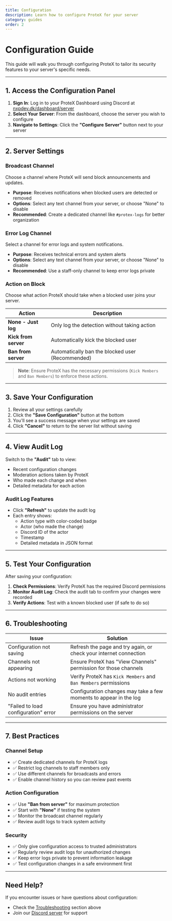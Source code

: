 ```yaml
---
title: Configuration
description: Learn how to configure ProteX for your server
category: guides
order: 2
---
```


# Configuration Guide

This guide will walk you through configuring ProteX to tailor its security features to your server's specific needs.

---

## 1. Access the Configuration Panel

1. **Sign In**: Log in to your ProteX Dashboard using Discord at [nxpdev.dk/dashboard/server](https://nxpdev.dk/dashboard/server)
2. **Select Your Server**: From the dashboard, choose the server you wish to configure
3. **Navigate to Settings**: Click the **"Configure Server"** button next to your server

---

## 2. Server Settings

### Broadcast Channel
Choose a channel where ProteX will send block announcements and updates.

- **Purpose**: Receives notifications when blocked users are detected or removed
- **Options**: Select any text channel from your server, or choose "None" to disable
- **Recommended**: Create a dedicated channel like `#protex-logs` for better organization

### Error Log Channel
Select a channel for error logs and system notifications.

- **Purpose**: Receives technical errors and system alerts
- **Options**: Select any text channel from your server, or choose "None" to disable
- **Recommended**: Use a staff-only channel to keep error logs private

### Action on Block
Choose what action ProteX should take when a blocked user joins your server.

| Action | Description |
|--------|-------------|
| **None - Just log** | Only log the detection without taking action |
| **Kick from server** | Automatically kick the blocked user |
| **Ban from server** | Automatically ban the blocked user (Recommended) |

> **Note**: Ensure ProteX has the necessary permissions (`Kick Members` and `Ban Members`) to enforce these actions.

---

## 3. Save Your Configuration

1. Review all your settings carefully
2. Click the **"Save Configuration"** button at the bottom
3. You'll see a success message when your settings are saved
4. Click **"Cancel"** to return to the server list without saving

---

## 4. View Audit Log

Switch to the **"Audit"** tab to view:
- Recent configuration changes
- Moderation actions taken by ProteX
- Who made each change and when
- Detailed metadata for each action

### Audit Log Features
- Click **"Refresh"** to update the audit log
- Each entry shows:
  - Action type with color-coded badge
  - Actor (who made the change)
  - Discord ID of the actor
  - Timestamp
  - Detailed metadata in JSON format

---

## 5. Test Your Configuration

After saving your configuration:

1. **Check Permissions**: Verify ProteX has the required Discord permissions
2. **Monitor Audit Log**: Check the audit tab to confirm your changes were recorded
3. **Verify Actions**: Test with a known blocked user (if safe to do so)

---

## 6. Troubleshooting

| Issue | Solution |
|-------|----------|
| Configuration not saving | Refresh the page and try again, or check your internet connection |
| Channels not appearing | Ensure ProteX has "View Channels" permission for those channels |
| Actions not working | Verify ProteX has `Kick Members` and `Ban Members` permissions |
| No audit entries | Configuration changes may take a few moments to appear in the log |
| "Failed to load configuration" error | Ensure you have administrator permissions on the server |

---

## 7. Best Practices

### Channel Setup
- ✅ Create dedicated channels for ProteX logs
- ✅ Restrict log channels to staff members only
- ✅ Use different channels for broadcasts and errors
- ✅ Enable channel history so you can review past events

### Action Configuration
- ✅ Use **"Ban from server"** for maximum protection
- ✅ Start with **"None"** if testing the system
- ✅ Monitor the broadcast channel regularly
- ✅ Review audit logs to track system activity

### Security
- ✅ Only give configuration access to trusted administrators
- ✅ Regularly review audit logs for unauthorized changes
- ✅ Keep error logs private to prevent information leakage
- ✅ Test configuration changes in a safe environment first

---

## Need Help?

If you encounter issues or have questions about configuration:
- Check the [Troubleshooting](#6-troubleshooting) section above
- Join our [Discord server](https://discord.gg/cBp3tee8hJ) for support